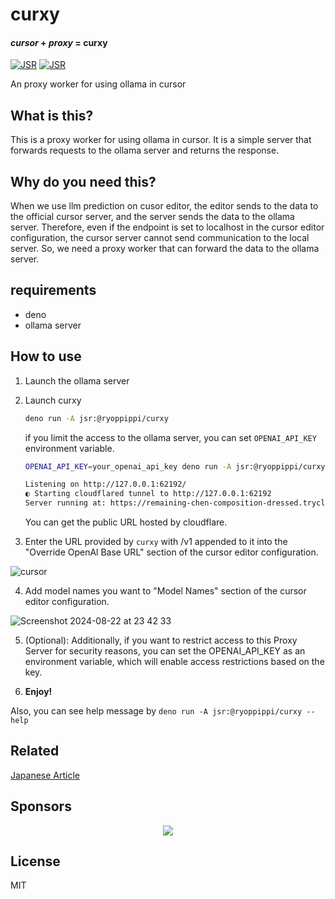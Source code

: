 # curxy

#### _cursor_ + _proxy_ = **curxy**

[![JSR](https://jsr.io/badges/@ryoppippi/curxy)](https://jsr.io/@ryoppippi/curxy)
[![JSR](https://jsr.io/badges/@ryoppippi/curxy/score)](https://jsr.io/@ryoppippi/curxy)

An proxy worker for using ollama in cursor

## What is this?

This is a proxy worker for using ollama in cursor. It is a simple server that
forwards requests to the ollama server and returns the response.

## Why do you need this?

When we use llm prediction on cusor editor, the editor sends to the data to the
official cursor server, and the server sends the data to the ollama server.
Therefore, even if the endpoint is set to localhost in the cursor editor
configuration, the cursor server cannot send communication to the local server.
So, we need a proxy worker that can forward the data to the ollama server.

## requirements

- deno
- ollama server

## How to use

1. Launch the ollama server

2. Launch curxy

   ```sh
   deno run -A jsr:@ryoppippi/curxy
   ```

   if you limit the access to the ollama server, you can set `OPENAI_API_KEY`
   environment variable.

   ```bash
   OPENAI_API_KEY=your_openai_api_key deno run -A jsr:@ryoppippi/curxy

   Listening on http://127.0.0.1:62192/
   ◐ Starting cloudflared tunnel to http://127.0.0.1:62192                                                                                                                                                                                                                                                           5:39:59 PM
   Server running at: https://remaining-chen-composition-dressed.trycloudflare.com
   ```

   You can get the public URL hosted by cloudflare.

3. Enter the URL provided by `curxy` with /v1 appended to it into the "Override
   OpenAl Base URL" section of the cursor editor configuration.

![cursor](https://github.com/user-attachments/assets/83a54310-0728-49d8-8c3f-b31e0d8e3e1b)

4. Add model names you want to "Model Names" section of the cursor editor
   configuration.

![Screenshot 2024-08-22 at 23 42 33](https://github.com/user-attachments/assets/c24fed7c-c61e-46a0-b735-ccf594a96363)

5. (Optional): Additionally, if you want to restrict access to this Proxy Server
   for security reasons, you can set the OPENAI_API_KEY as an environment
   variable, which will enable access restrictions based on the key.

6. **Enjoy!**

Also, you can see help message by `deno run -A jsr:@ryoppippi/curxy --help`

## Related

[Japanese Article](https://zenn.dev/ryoppippi/articles/02c618452a1c9f)

## Sponsors

<p align="center">
	<a href="https://github.com/sponsors/ryoppippi">
		<img src="https://cdn.jsdelivr.net/gh/ryoppippi/sponsors@main/sponsors.svg">
	</a>
</p>

## License

MIT
